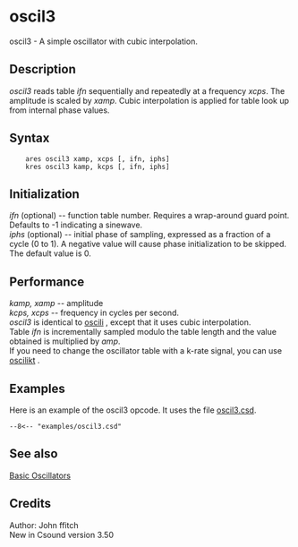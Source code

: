 <!--
id:oscil3
category:Signal Generators:Basic Oscillators
-->
# oscil3
oscil3 - A simple oscillator with cubic interpolation.  

## Description
_oscil3_ reads table _ifn_ sequentially and repeatedly at a frequency _xcps_. The amplitude is scaled by _xamp_. Cubic interpolation is applied for table look up from internal phase values.  

## Syntax
```csound-orc
    ares oscil3 xamp, xcps [, ifn, iphs]
    kres oscil3 kamp, kcps [, ifn, iphs]
```

## Initialization
_ifn_ (optional) -- function table
      number. Requires a wrap-around guard point.  Defaults to -1
      indicating a sinewave.  
_iphs_ (optional) -- initial phase of sampling, expressed as a fraction of a cycle (0 to 1). A negative value will cause phase initialization to be skipped. The default value is 0.  

## Performance
_kamp, xamp_ -- amplitude  
_kcps, xcps_ -- frequency in cycles per second.  
_oscil3_ is identical to  [oscili](../oscili) , except that it uses cubic interpolation.  
Table _ifn_ is incrementally sampled modulo the table length and the value obtained is multiplied by _amp_.  
If you need to change the oscillator table with a k-rate signal, you can use  [oscilikt](../oscilikt) .  

## Examples
Here is an example of the oscil3 opcode. It uses the file  [oscil3.csd](../../examples/oscil3.csd).  

``` csound-csd title="Example of the oscil3 opcode" linenums="1"
--8<-- "examples/oscil3.csd"
```

## See also
[Basic Oscillators](../../siggen/basic)  

## Credits
Author: John ffitch  
New in Csound version 3.50  
